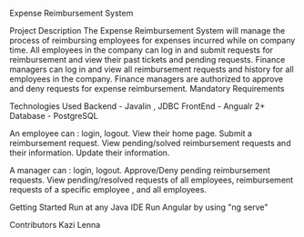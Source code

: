 Expense Reimbursement System

Project Description
The Expense Reimbursement System will manage the process of reimbursing employees for expenses incurred while on company time. 
All employees in the company can log in and submit requests for reimbursement and view their past tickets and pending requests. 
Finance managers can log in and view all reimbursement requests and history for all employees in the company. 
Finance managers are authorized to approve and deny requests for expense reimbursement. Mandatory Requirements 

Technologies Used
Backend - Javalin , JDBC
FrontEnd - Angualr 2+
Database -  PostgreSQL


An employee can :
login, logout.
View their home page.
Submit a reimbursement request.
View pending/solved reimbursement requests and their information.
Update their information.

A manager can :
login, logout.
Approve/Deny pending reimbursement requests.
View pending/resolved requests of all employees, reimbursement requests of a specific employee , and all employees.

Getting Started
Run at any Java IDE
Run Angular by using "ng serve"

Contributors
Kazi Lenna
